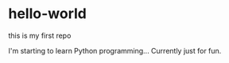 # hello-world
this is my first repo

I'm starting to learn Python programming... Currently just for fun.
